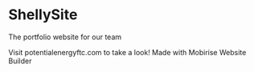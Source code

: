 # ShellySite
The portfolio website for our team

Visit potentialenergyftc.com to take a look!
Made with Mobirise Website Builder
